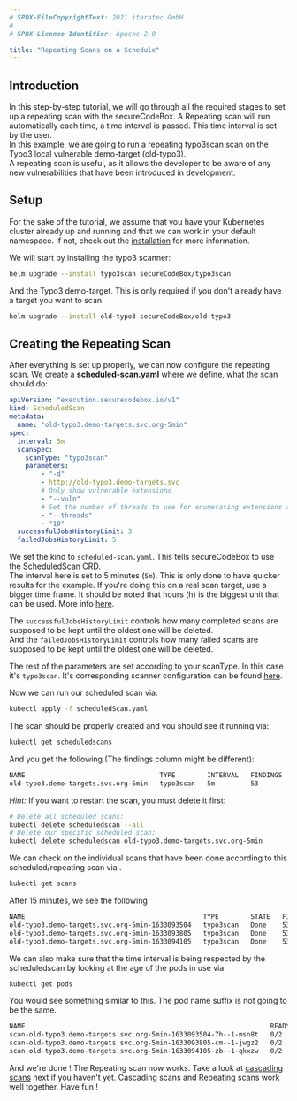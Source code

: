 ```yaml
---
# SPDX-FileCopyrightText: 2021 iteratec GmbH
#
# SPDX-License-Identifier: Apache-2.0

title: "Repeating Scans on a Schedule"
---
```


## Introduction

In this step-by-step tutorial, we will go through all the required stages to set up a repeating scan with the secureCodeBox. A Repeating scan will run automatically each time, a time interval is passed. This time interval is set by the user.  
In this example, we are going to run a repeating typo3scan scan on the Typo3 local vulnerable demo-target (old-typo3).   
A repeating scan is useful, as it allows the developer to be aware of any new vulnerabilities that have been introduced in development.   

## Setup

For the sake of the tutorial, we assume that you have your Kubernetes cluster already up and running and that we can work in your default namespace. If not, check out the [installation](/docs/getting-started/installation/) for more information.

We will start by installing the typo3 scanner:
```bash
helm upgrade --install typo3scan secureCodeBox/typo3scan
```
And the Typo3 demo-target. This is only required if you don't already have a target you want to scan.

```bash
helm upgrade --install old-typo3 secureCodeBox/old-typo3
```
## Creating the Repeating Scan
After everything is set up properly, we can now configure the repeating scan. 
We create a **scheduled-scan.yaml** where we define, what the scan should do:
```yaml
apiVersion: "execution.securecodebox.io/v1"
kind: ScheduledScan
metadata:
  name: "old-typo3.demo-targets.svc.org-5min"
spec:
  interval: 5m
  scanSpec:
    scanType: "typo3scan"
    parameters:
        - "-d"
        - http://old-typo3.demo-targets.svc
        # Only show vulnerable extensions
        - "--vuln"
        # Set the number of threads to use for enumerating extensions at 10
        - "--threads"
        - "10"
  successfulJobsHistoryLimit: 3
  failedJobsHistoryLimit: 5
``` 
We set the kind to `scheduled-scan.yaml`. This tells secureCodeBox to use the [ScheduledScan](/docs/api/crds/scheduled-scan) CRD.  
The interval here is set to 5 minutes (`5m`). This is only done to have quicker results for the example. If you're doing this on a real scan target, use a bigger time frame. It should be noted that hours (h) is the biggest unit that can be used. More info [here](/docs/api/crds/scheduled-scan#interval-required).  

The `successfulJobsHistoryLimit` controls how many completed scans are supposed to be kept until the oldest one will be deleted.   
And the `failedJobsHistoryLimit` controls how many failed scans are supposed to be kept until the oldest one will be deleted.

The rest of the parameters are set according to your scanType. In this case it's `typo3scan`. It's corresponding scanner configuration can be found [here](/docs/scanners/typo3scan).

Now we can run our scheduled scan via:
```bash
kubectl apply -f scheduledScan.yaml
```

The scan should be properly created and you should see it running via:

```bash
kubectl get scheduledscans
```
And you get the following (The findings column might be different): 
```bash
NAME                                  TYPE        INTERVAL   FINDINGS
old-typo3.demo-targets.svc.org-5min   typo3scan   5m         53
```

*Hint:* If you want to restart the scan, you must delete it first:

```bash
# Delete all scheduled scans:
kubectl delete scheduledscan --all
# Delete our specific scheduled scan:
kubectl delete scheduledscan old-typo3.demo-targets.svc.org-5min
```
We can check on the individual scans that have been done according to this scheduled/repeating scan via . 
```bash
kubectl get scans
```
After 15 minutes, we see the following

```bash
NAME                                             TYPE        STATE   FINDINGS
old-typo3.demo-targets.svc.org-5min-1633093504   typo3scan   Done    53
old-typo3.demo-targets.svc.org-5min-1633093805   typo3scan   Done    53
old-typo3.demo-targets.svc.org-5min-1633094105   typo3scan   Done    53
```
We can also make sure that the time interval is being respected by the scheduledscan by looking at the age of the pods in use via:

```bash
kubectl get pods
```
You would see something similar to this. The pod name suffix is not going to be the same.

```bash
NAME                                                              READY   STATUS      RESTARTS   AGE
scan-old-typo3.demo-targets.svc.org-5min-1633093504-7h--1-msn8t   0/2     Completed   0          12m
scan-old-typo3.demo-targets.svc.org-5min-1633093805-cm--1-jwgz2   0/2     Completed   0          7m40s
scan-old-typo3.demo-targets.svc.org-5min-1633094105-zb--1-qkxzw   0/2     Completed   0          2m40s
```
And we're done ! The Repeating scan now works. Take a look at [cascading scans](/docs/how-tos/scanning-networks) next if you haven't yet. Cascading scans and Repeating scans work well together. Have fun !